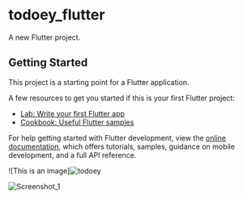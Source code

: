 # todoey_flutter

A new Flutter project.

## Getting Started

This project is a starting point for a Flutter application.

A few resources to get you started if this is your first Flutter project:

- [Lab: Write your first Flutter app](https://docs.flutter.dev/get-started/codelab)
- [Cookbook: Useful Flutter samples](https://docs.flutter.dev/cookbook)

For help getting started with Flutter development, view the
[online documentation](https://docs.flutter.dev/), which offers tutorials,
samples, guidance on mobile development, and a full API reference.

![This is an image]![todoey](https://user-images.githubusercontent.com/107684179/185778244-4681819d-8204-4810-8583-0a7249c06770.jpg)

![Screenshot_1](https://user-images.githubusercontent.com/107684179/189480715-dc1886bc-c22c-484b-8bbe-1221006db208.png)
